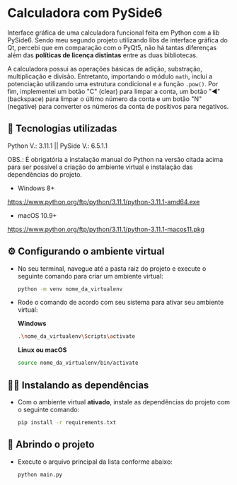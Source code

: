 # Calculadora com PySide6

Interface gráfica de uma calculadora funcional feita em Python com a lib PySide6. Sendo meu segundo projeto utilizando libs de interface gráfica do Qt, percebi que em comparação com o PyQt5, não há tantas diferenças além das **políticas de licença distintas** entre as duas bibliotecas.

A calculadora possui as operações básicas de adição, substração, multiplicação e divisão. Entretanto, importando o módulo <code>math</code>, incluí a potenciação utilizando uma estrutura condicional e a função <code>.pow()</code>. Por fim, implementei um botão "C" (clear) para limpar a conta, um botão "◀" (backspace) para limpar o último número da conta e um botão "N" (negative) para converter os números da conta de positivos para negativos.

## 🔧 Tecnologias utilizadas
Python V.: 3.11.1 || PySide V.: 6.5.1.1

OBS.: É obrigatória a instalação manual do Python na versão citada acima para ser possível a criação do ambiente virtual e instalação das dependências do projeto.

- Windows 8+

https://www.python.org/ftp/python/3.11.1/python-3.11.1-amd64.exe

- macOS 10.9+

https://www.python.org/ftp/python/3.11.1/python-3.11.1-macos11.pkg

## ⚙️ Configurando o ambiente virtual
* No seu terminal, navegue até a pasta raiz do projeto e execute o seguinte comando para criar um ambiente virtual:

  ```bash
  python -m venv nome_da_virtualenv
  ```

* Rode o comando de acordo com seu sistema para ativar seu ambiente virtual:

  **Windows**
  ```bash
  .\nome_da_virtualenv\Scripts\activate
  ```
  
  **Linux ou macOS**
  ```bash
  source nome_da_virtualenv/bin/activate
  ```

## 🧑‍🔬 Instalando as dependências
* Com o ambiente virtual **ativado**, instale as dependências do projeto com o seguinte comando:
  
  ```bash
  pip install -r requirements.txt
  ```

## 📂 Abrindo o projeto
* Execute o arquivo principal da lista conforme abaixo:

  ```bash
  python main.py
  ```
